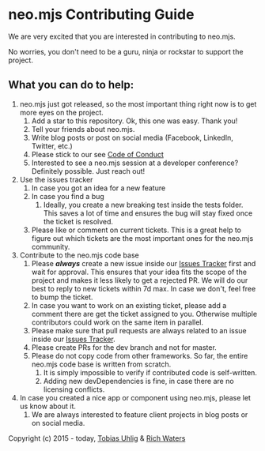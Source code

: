 # neo.mjs Contributing Guide

We are very excited that you are interested in contributing to neo.mjs.

No worries, you don't need to be a guru, ninja or rockstar to support the project.

## What you can do to help:
1.  neo.mjs just got released, so the most important thing right now is to get more eyes on the project.
    1.  Add a star to this repository. Ok, this one was easy. Thank you!
    2.  Tell your friends about neo.mjs.
    3.  Write blog posts or post on social media (Facebook, LinkedIn, Twitter, etc.)
    4. Please stick to our see <a href="../CODE_OF_CONDUCT.md">Code of Conduct</a>
    5.  Interested to see a neo.mjs session at a developer conference? Definitely possible. Just reach out!
2.  Use the issues tracker
    1. In case you got an idea for a new feature
    2. In case you find a bug
        1. Ideally, you create a new breaking test inside the tests folder.
        This saves a lot of time and ensures the bug will stay fixed once the ticket is resolved.
    3.  Please like or comment on current tickets.
        This is a great help to figure out which tickets are the most important ones for the neo.mjs community.
3.  Contribute to the neo.mjs code base
    1.  Please ***always*** create a new issue inside our <a href="../../issues">Issues Tracker</a> first and wait for approval.
        This ensures that your idea fits the scope of the project and makes it less likely to get a rejected PR.
        We will do our best to reply to new tickets within 7d max. In case we don't, feel free to bump the ticket.
    2.  In case you want to work on an existing ticket, please add a comment there are get the ticket assigned to you.
        Otherwise multiple contributors could work on the same item in parallel.
    3.  Please make sure that pull requests are always related to an issue inside our <a href="../../issues">Issues Tracker</a>.
    4.  Please create PRs for the dev branch and not for master.
    5.  Please do not copy code from other frameworks. So far, the entire neo.mjs code base is written from scratch.
        1.  It is simply impossible to verify if contributed code is self-written.
        2.  Adding new devDependencies is fine, in case there are no licensing conflicts.
4.  In case you created a nice app or component using neo.mjs, please let us know about it.
    1.  We are always interested to feature client projects in blog posts or on social media.
    
Copyright (c) 2015 - today, <a href="https://www.linkedin.com/in/tobiasuhlig/">Tobias Uhlig</a>
& <a href="https://www.linkedin.com/in/richwaters/">Rich Waters</a>